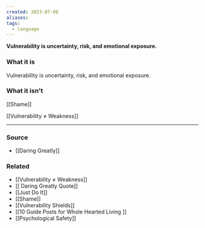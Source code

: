 ```yaml
---
created: 2023-07-08
aliases: 
tags:
  - language
---
```

**Vulnerability is uncertainty, risk, and emotional exposure.**

### What it is

Vulnerability is uncertainty, risk, and emotional exposure.

### What it isn't

[[Shame]] 

[[Vulnerability ≠ Weakness]] 

****
### Source
- [[Daring Greatly]]

### Related
- [[Vulnerability ≠ Weakness]] 
- [[ Daring Greatly  Quote]] 
- [[Just Do It]] 
- [[Shame]] 
- [[Vulnerability Shields]] 
- [[10 Guide Posts for  Whole Hearted Living ]] 
- [[Psychological Safety]]